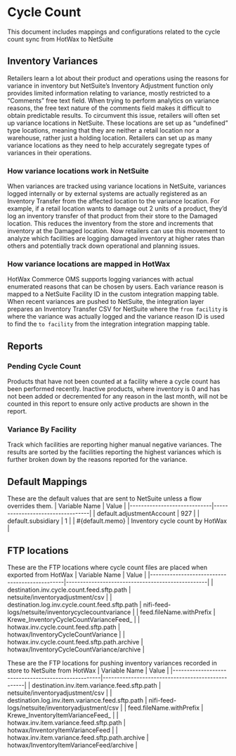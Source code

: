 # Cycle Count

This document includes mappings and configurations related to the cycle count sync from HotWax to NetSuite

## Inventory Variances
Retailers learn a lot about their product and operations using the reasons for variance in inventory but NetSuite’s Inventory Adjustment function only provides limited information relating to variance, mostly restricted to a “Comments” free text field. When trying to perform analytics on variance reasons, the free text nature of the comments field makes it difficult to obtain predictable results. To circumvent this issue, retailers will often set up variance locations in NetSuite. These locations are set up as “undefined” type locations, meaning that they are neither a retail location nor a warehouse, rather just a holding location. Retailers can set up as many variance locations as they need to help accurately segregate types of variances in their operations.

### How variance locations work in NetSuite
When variances are tracked using variance locations in NetSuite, variances logged internally or by external systems are actually registered as an Inventory Transfer from the affected location to the variance location. For example, if a retail location wants to damage out 2 units of a product, they’d log an inventory transfer of that product from their store to the Damaged location. This reduces the inventory from the store and increments that inventory at the Damaged location. Now retailers can use this movement to analyze which facilities are logging damaged inventory at higher rates than others and potentially track down operational and planning issues.

### How variance locations are mapped in HotWax
HotWax Commerce OMS supports logging variances with actual enumerated reasons that can be chosen by users. Each variance reason is mapped to a NetSuite Facility ID in the custom integration mapping table. When recent variances are pushed to NetSuite, the integration layer prepares an Inventory Transfer CSV for NetSuite where the `from facility` is where the variance was actually logged and the variance reason ID is used to find the `to facility` from the integration integration mapping table.


## Reports

### Pending Cycle Count
Products that have not been counted at a facility where a cycle count has been performed recently. Inactive products, where inventory is 0 and has not been added or decremented for any reason in the last month, will not be counted in this report to ensure only active products are shown in the report.

### Variance By Facility
Track which facilities are reporting higher manual negative variances. The results are sorted by the facilities reporting the highest variances which is further broken down by the reasons reported for the variance.

## Default Mappings
These are the default values that are sent to NetSuite unless a flow overrides them.
| Variable Name               | Value                            |
|-----------------------------|----------------------------------|
| default.adjustmentAccount   | 927                              |
| default.subsidiary          | 1                                |
| #{default.memo}             | Inventory cycle count by HotWax  |

## FTP locations
These are the FTP locations where cycle count files are placed when exported from HotWax
| Variable Name                                 | Value                                            |
|-----------------------------------------------|--------------------------------------------------|
| destination.inv.cycle.count.feed.sftp.path     | netsuite/inventoryadjustment/csv                 |
| destination.log.inv.cycle.count.feed.sftp.path | nifi-feed-logs/netsuite/inventorycyclecountvariance |
| feed.fileName.withPrefix                       | Krewe_InventoryCycleCountVarianceFeed_            |
| hotwax.inv.cycle.count.feed.sftp.path          | hotwax/InventoryCycleCountVariance                |
| hotwax.inv.cycle.count.feed.sftp.path.archive  | hotwax/InventoryCycleCountVariance/archive        |

These are the FTP locations for pushing inventory variances recorded in store to NetSuite from HotWax
| Variable Name                                      | Value                                            |
|----------------------------------------------------|--------------------------------------------------|
| destination.inv.item.variance.feed.sftp.path        | netsuite/inventoryadjustment/csv                 |
| destination.log.inv.item.variance.feed.sftp.path    | nifi-feed-logs/netsuite/inventoryadjustment/csv |
| feed.fileName.withPrefix                            | Krewe_InventoryItemVarianceFeed_                 |
| hotwax.inv.item.variance.feed.sftp.path             | hotwax/InventoryItemVarianceFeed                 |
| hotwax.inv.item.variance.feed.sftp.path.archive     | hotwax/InventoryItemVarianceFeed/archive         |